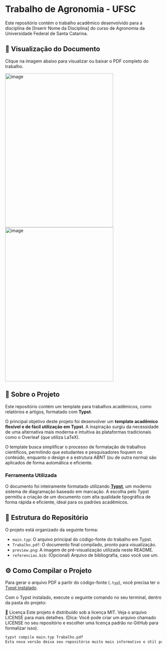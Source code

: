 # Trabalho de Agronomia - UFSC

Este repositório contém o trabalho acadêmico desenvolvido para a disciplina de [Inserir Nome da Disciplina] do curso de Agronomia da Universidade Federal de Santa Catarina.

## 📄 Visualização do Documento

Clique na imagem abaixo para visualizar ou baixar o PDF completo do trabalho.

<img width="347" height="496" alt="image" src="https://github.com/user-attachments/assets/1fd91e3c-950f-4ca4-962c-627b0cf74a85" />
<img width="348" height="497" alt="image" src="https://github.com/user-attachments/assets/50702bee-9ae6-4cb3-a41a-5e81eef9c14f" />


## 📝 Sobre o Projeto

Este repositório contém um template para trabalhos acadêmicos, como relatórios e artigos, formatado com **Typst**.

O principal objetivo deste projeto foi desenvolver um **template acadêmico flexível e de fácil utilização em Typst**. A inspiração surgiu da necessidade de uma alternativa mais moderna e intuitiva às plataformas tradicionais como o Overleaf (que utiliza LaTeX).

O template busca simplificar o processo de formatação de trabalhos científicos, permitindo que estudantes e pesquisadores foquem no conteúdo, enquanto o design e a estrutura ABNT (ou de outra norma) são aplicados de forma automática e eficiente.

### Ferramenta Utilizada

O documento foi inteiramente formatado utilizando [**Typst**](httpss://typst.app ), um moderno sistema de diagramação baseado em marcação. A escolha pelo Typst permitiu a criação de um documento com alta qualidade tipográfica de forma rápida e eficiente, ideal para os padrões acadêmicos.

## 📂 Estrutura do Repositório

O projeto está organizado da seguinte forma:

-   `main.typ`: O arquivo principal do código-fonte do trabalho em Typst.
-   `Trabalho.pdf`: O documento final compilado, pronto para visualização.
-   `preview.png`: A imagem de pré-visualização utilizada neste README.
-   `referencias.bib`: (Opcional) Arquivo de bibliografia, caso você use um.

## ⚙️ Como Compilar o Projeto

Para gerar o arquivo PDF a partir do código-fonte (`.typ`), você precisa ter o [Typst instalado](httpss://github.com/typst/typst#installation ).

Com o Typst instalado, execute o seguinte comando no seu terminal, dentro da pasta do projeto:

📜 Licença
Este projeto é distribuído sob a licença MIT. Veja o arquivo LICENSE para mais detalhes.
(Dica: Você pode criar um arquivo chamado LICENSE no seu repositório e escolher uma licença padrão no GitHub para formalizar isso).


```bash
typst compile main.typ Trabalho.pdf
Esta nova versão deixa seu repositório muito mais informativo e útil para quem o visita.
